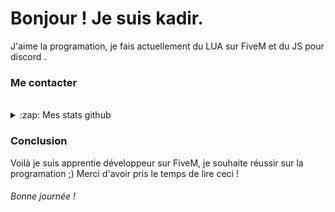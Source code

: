 # Bonjour ! Je suis kadir.

J'aime la programation, je fais actuellement du LUA sur FiveM et du JS pour discord .

### Me contacter

<br/>

<details> 
  <summary>:zap: Mes stats github</summary>

  <br />
  
  [![Kadir github stats](https://github-readme-stats.vercel.app/api?username=Kadir-FiveM)](https://github.com/anuraghazra/github-readme-stats)

  [![Top Langs](https://github-readme-stats.vercel.app/api/top-langs/?username=Kadir-FiveM)](https://github.com/anuraghazra/github-readme-stats)
  
</details>

### Conclusion

Voilà je suis apprentie développeur sur FiveM, je souhaite réussir sur la programation ;)
Merci d'avoir pris le temps de lire ceci ! 

###### Bonne journée !
